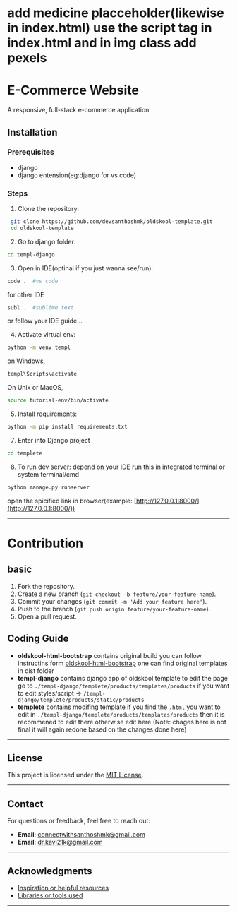
# **add medicine placceholder(likewise in index.html) use the script tag in index.html and in img class add pexels**



# E-Commerce Website

A responsive, full-stack e-commerce application

## Installation

### Prerequisites
  - django
  - django entension(eg:django for vs code)

### Steps
  
1. Clone the repository:
  ```bash
   git clone https://github.com/devsanthoshmk/oldskool-template.git
   cd oldskool-template
  ```
2. Go to django folder:
  ```bash
  cd templ-django
  ``` 
3. Open in IDE(optinal if you just wanna see/run):
  ```bash
  code .  #vs code
  ```
  for other IDE
  ```bash
  subl .  #sublime text
  ```
   or follow your IDE guide...
   
4. Activate virtual env:
  ```bash
  python -m venv templ
  ```
  on Windows,
  ```bash
  templ\Scripts\activate
  ```
  On Unix or MacOS,
  ```bash
  source tutorial-env/bin/activate
  ```
5. Install requirements:
  ```bash
  python -m pip install requirements.txt
  ```
7. Enter into Django project
  ```bash
  cd templete 
  ```
8. To run dev server:
  depend on your IDE run this in integrated terminal or system terminal/cmd
  ```bash
  python manage.py runserver
  ```
  open the spicified link in browser(example: [http://127.0.0.1:8000/](http://127.0.0.1:8000/)) 

---

# Contribution
## basic
1. Fork the repository.
2. Create a new branch (`git checkout -b feature/your-feature-name`).
3. Commit your changes (`git commit -m 'Add your feature here'`).
4. Push to the branch (`git push origin feature/your-feature-name`).
5. Open a pull request.

## Coding Guide
- **oldskool-html-bootstrap** contains original build you can follow instructins form [oldskool-html-bootstrap](https://github.com/PixelRocket-Shop/oldskool-html-bootstrap)
    one can find original templates in dist folder
- **templ-django** contains django app of oldskool template to edit the page go to `./templ-django/templete/products/templates/products`
    if you want to edit styles/script -> `/templ-django/templete/products/static/products`
- **templete** contains modifing template if you find the `.html` you want to edit in `./templ-django/templete/products/templates/products` then it is recommened to edit there
  otherwise edit here (Note: chages here is not final it will again redone based on the changes done here)
  
---

## License

This project is licensed under the [MIT License](LICENSE).

---

## Contact

For questions or feedback, feel free to reach out:

- **Email**: connectwithsanthoshmk@gmail.com
- **Email**: dr.kavi21k@gmail.com
---

## Acknowledgments

- [Inspiration or helpful resources](https://github.com/PixelRocket-Shop/oldskool-html-bootstrap)
- [Libraries or tools used](https://docs.djangoproject.com/en/5.1)

--- 

